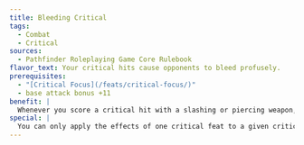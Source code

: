 ```yaml
---
title: Bleeding Critical
tags:
  - Combat
  - Critical
sources:
  - Pathfinder Roleplaying Game Core Rulebook
flavor_text: Your critical hits cause opponents to bleed profusely.
prerequisites:
  - "[Critical Focus](/feats/critical-focus/)"
  - base attack bonus +11
benefit: |
  Whenever you score a critical hit with a slashing or piercing weapon, your opponent takes 2d6 points of bleed damage each round on his turn, in addition to the damage dealt by the critical hit. Bleed damage can be stopped by a DC 15 Heal skill check or through any magical healing. The effects of this feat stack.
special: |
  You can only apply the effects of one critical feat to a given critical hit unless you possess [Critical Mastery](/feats/critical-mastery/).
---
```


